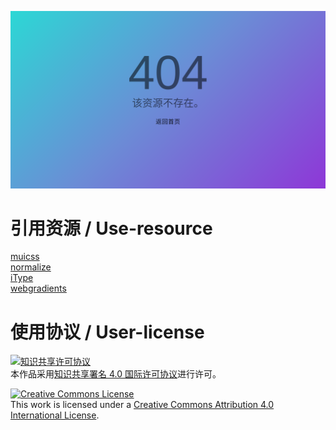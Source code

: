 ![预览 / Preview](Preview.png)

# 引用资源 / Use-resource
[muicss](https://www.muicss.com)  
[normalize](http://necolas.github.io/normalize.css)  
[iType](https://ityped.surge.sh)  
[webgradients](https://webgradients.com)

# 使用协议 / User-license
[![知识共享许可协议](https://i.creativecommons.org/l/by/4.0/88x31.png)](https://creativecommons.org/licenses/by/4.0/deed.zh)  
本作品采用[知识共享署名 4.0 国际许可协议](https://creativecommons.org/licenses/by/4.0/deed.zh)进行许可。

[![Creative Commons License](https://i.creativecommons.org/l/by/4.0/88x31.png)](http://creativecommons.org/licenses/by/4.0/)  
This work is licensed under a [Creative Commons Attribution 4.0 International License](http://creativecommons.org/licenses/by/4.0/).

